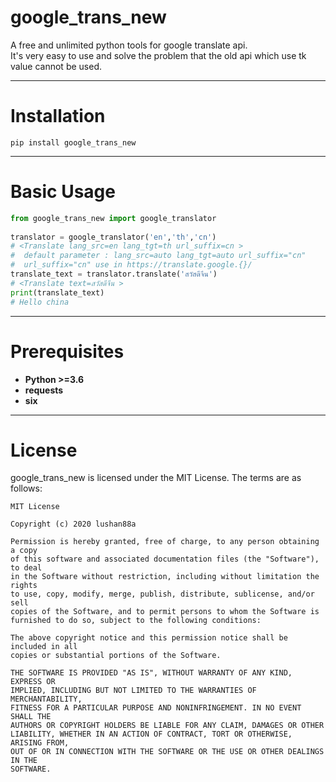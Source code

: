 # google_trans_new

A free and unlimited python tools for google translate api.  
It's very easy to use and solve the problem that the old api which use tk value cannot be used.  
***
  
  
Installation
====
```
pip install google_trans_new
```
***
  
  
Basic Usage
=====
```python  
from google_trans_new import google_translator  
  
translator = google_translator('en','th','cn')  
# <Translate lang_src=en lang_tgt=th url_suffix=cn >  
#  default parameter : lang_src=auto lang_tgt=auto url_suffix="cn"
#  url_suffix="cn" use in https://translate.google.{}/ 
translate_text = translator.translate('สวัสดีจีน')  
# <Translate text=สวัสดีจีน >  
print(translate_text)
# Hello china
```
***

Prerequisites
====
* **Python >=3.6**  
* **requests**  
* **six**  
***
  
  
License
====
google_trans_new is licensed under the MIT License. The terms are as follows:  

```
MIT License  

Copyright (c) 2020 lushan88a  

Permission is hereby granted, free of charge, to any person obtaining a copy  
of this software and associated documentation files (the "Software"), to deal  
in the Software without restriction, including without limitation the rights  
to use, copy, modify, merge, publish, distribute, sublicense, and/or sell  
copies of the Software, and to permit persons to whom the Software is  
furnished to do so, subject to the following conditions:  

The above copyright notice and this permission notice shall be included in all  
copies or substantial portions of the Software.  

THE SOFTWARE IS PROVIDED "AS IS", WITHOUT WARRANTY OF ANY KIND, EXPRESS OR  
IMPLIED, INCLUDING BUT NOT LIMITED TO THE WARRANTIES OF MERCHANTABILITY,  
FITNESS FOR A PARTICULAR PURPOSE AND NONINFRINGEMENT. IN NO EVENT SHALL THE  
AUTHORS OR COPYRIGHT HOLDERS BE LIABLE FOR ANY CLAIM, DAMAGES OR OTHER  
LIABILITY, WHETHER IN AN ACTION OF CONTRACT, TORT OR OTHERWISE, ARISING FROM,  
OUT OF OR IN CONNECTION WITH THE SOFTWARE OR THE USE OR OTHER DEALINGS IN THE  
SOFTWARE.  
```
